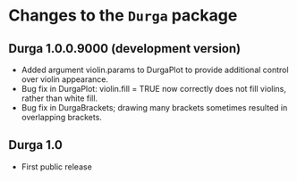 # Changes to the `Durga` package

## Durga 1.0.0.9000 (development version)

* Added argument violin.params to DurgaPlot to provide additional control over violin appearance.
* Bug fix in DurgaPlot: violin.fill = TRUE now correctly does not fill violins, rather than white fill.
* Bug fix in DurgaBrackets; drawing many brackets sometimes resulted in overlapping brackets.

## Durga 1.0

* First public release

